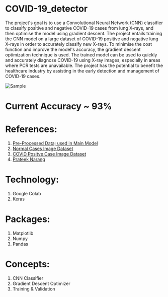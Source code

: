 # COVID-19_detector
The project's goal is to use a Convolutional Neural Network (CNN) classifier to classify positive and negative COVID-19 cases from lung X-rays, and then optimise the model using gradient descent. The project entails training the CNN model on a large dataset of COVID-19 positive and negative lung X-rays in order to accurately classify new X-rays. To minimise the cost function and improve the model's accuracy, the gradient descent optimization technique is used. The trained model can be used to quickly and accurately diagnose COVID-19 using X-ray images, especially in areas where PCR tests are unavailable. The project has the potential to benefit the healthcare industry by assisting in the early detection and management of COVID-19 cases.

![Sample](https://github.com/shivangdubey/COVID-19_detector/blob/main/intro.jpg)

# Current Accuracy ~ 93%

# References:
1. [Pre-Processed Data; used in Main Model](https://www.dropbox.com/s/7rjw6oet4za01op/CovidDataset-20200427T133042Z-001.zip?dl=0)
2. [Normal Cases Image Dataset](https://www.kaggle.com/paultimothymooney/chest-xray-pneumonia)
3. [COVID Positve Case Image Dataset](https://github.com/ieee8023/covid-chestxray-dataset)
4. [Prateek Narang](https://github.com/prateek27)

# Technology: 
1. Google Colab
2. Keras

# Packages:
1. Matplotlib
2. Numpy
3. Pandas

# Concepts:
1. CNN Classifier
2. Gradient Descent Optimizer
3. Training & Validation
